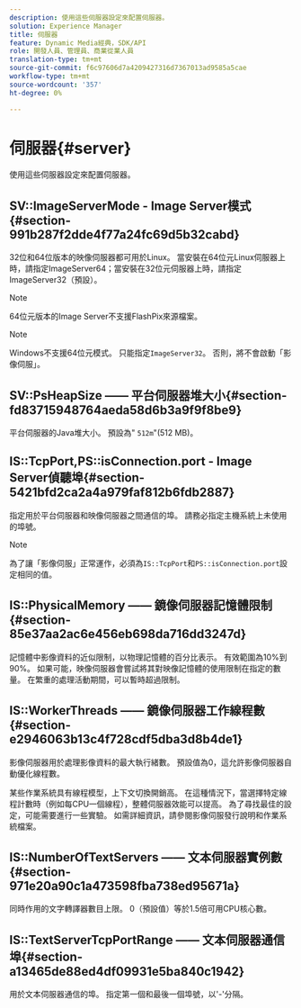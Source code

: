 ```yaml
---
description: 使用這些伺服器設定來配置伺服器。
solution: Experience Manager
title: 伺服器
feature: Dynamic Media經典，SDK/API
role: 開發人員、管理員、商業從業人員
translation-type: tm+mt
source-git-commit: f6c97606d7a4209427316d7367013ad9585a5cae
workflow-type: tm+mt
source-wordcount: '357'
ht-degree: 0%

---
```



# 伺服器{#server}

使用這些伺服器設定來配置伺服器。

## SV::ImageServerMode - Image Server模式{#section-991b287f2dde4f77a24fc69d5b32cabd}

32位和64位版本的映像伺服器都可用於Linux。 當安裝在64位元Linux伺服器上時，請指定ImageServer64；當安裝在32位元伺服器上時，請指定ImageServer32（預設）。

>[!NOTE]
>
>64位元版本的Image Server不支援FlashPix來源檔案。

>[!NOTE]
>
>Windows不支援64位元模式。 只能指定`ImageServer32`。 否則，將不會啟動「影像伺服」。

## SV::PsHeapSize —— 平台伺服器堆大小{#section-fd83715948764aeda58d6b3a9f9f8be9}

平台伺服器的Java堆大小。 預設為&quot; `512m`&quot;(512 MB)。

## IS::TcpPort,PS::isConnection.port - Image Server偵聽埠{#section-5421bfd2ca2a4a979faf812b6fdb2887}

指定用於平台伺服器和映像伺服器之間通信的埠。 請務必指定主機系統上未使用的埠號。

>[!NOTE]
>
>為了讓「影像伺服」正常運作，必須為`IS::TcpPort`和`PS::isConnection.port`設定相同的值。

## IS::PhysicalMemory —— 鏡像伺服器記憶體限制{#section-85e37aa2ac6e456eb698da716dd3247d}

記憶體中影像資料的近似限制，以物理記憶體的百分比表示。 有效範圍為10%到90%。 如果可能，映像伺服器會嘗試將其對映像記憶體的使用限制在指定的數量。 在繁重的處理活動期間，可以暫時超過限制。

## IS::WorkerThreads —— 鏡像伺服器工作線程數{#section-e2946063b13c4f728cdf5dba3d8b4de1}

影像伺服器用於處理影像資料的最大執行緒數。 預設值為0，這允許影像伺服器自動優化線程數。

某些作業系統具有線程模型，上下文切換開銷高。 在這種情況下，當選擇特定線程計數時（例如每CPU一個線程），整體伺服器效能可以提高。 為了尋找最佳的設定，可能需要進行一些實驗。 如需詳細資訊，請參閱影像伺服發行說明和作業系統檔案。

## IS::NumberOfTextServers —— 文本伺服器實例數{#section-971e20a90c1a473598fba738ed95671a}

同時作用的文字轉譯器數目上限。 0（預設值）等於1.5倍可用CPU核心數。

## IS::TextServerTcpPortRange —— 文本伺服器通信埠{#section-a13465de88ed4df09931e5ba840c1942}

用於文本伺服器通信的埠。 指定第一個和最後一個埠號，以&#39;-&#39;分隔。
